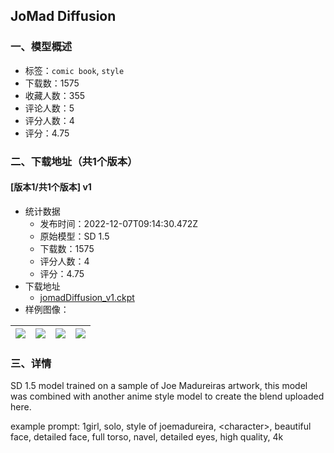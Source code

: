 ## JoMad Diffusion
### 一、模型概述

- 标签：`comic book`, `style`
- 下载数：1575
- 收藏人数：355
- 评论人数：5
- 评分人数：4
- 评分：4.75

### 二、下载地址（共1个版本）

#### [版本1/共1个版本] v1

- 统计数据
  - 发布时间：2022-12-07T09:14:30.472Z
  - 原始模型：SD 1.5
  - 下载数：1575
  - 评分人数：4
  - 评分：4.75
- 下载地址
  - [jomadDiffusion_v1.ckpt](https://civitai.com/api/download/models/1286)
- 样例图像：

| <img src="https://image.civitai.com/xG1nkqKTMzGDvpLrqFT7WA/b80a2209-c033-45a4-f5e5-29ccf9532f00/width=450/10551.jpeg" /> | <img src="https://image.civitai.com/xG1nkqKTMzGDvpLrqFT7WA/01016c41-fecb-4e82-e654-0b177ed26900/width=450/10550.jpeg" /> | <img src="https://image.civitai.com/xG1nkqKTMzGDvpLrqFT7WA/37fbbb87-d74c-4407-3f1d-2a948e0bca00/width=450/10549.jpeg" /> | <img src="https://image.civitai.com/xG1nkqKTMzGDvpLrqFT7WA/1ebc490d-133a-4bfe-fb35-1c98874a8000/width=450/10548.jpeg" /> |
| ---- | ---- | ---- | ---- |


### 三、详情
<p>SD 1.5 model trained on a sample of Joe Madureiras artwork, this model was combined with another anime style model to create the blend uploaded here.</p><p>example prompt: 1girl, solo, style of joemadureira, &lt;character&gt;, beautiful face, detailed face, full torso, navel, detailed eyes, high quality, 4k</p>